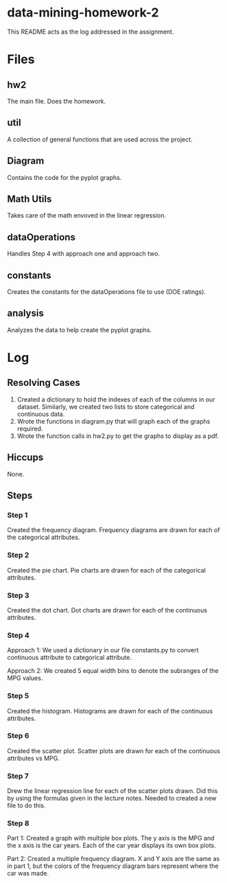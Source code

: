 # data-mining-homework-2
This README acts as the log addressed in the assignment.

# Files

## hw2
The main file. Does the homework.

## util
A collection of general functions that are used across the project.

## Diagram
Contains the code for the pyplot graphs.

## Math Utils
Takes care of the math envoved in the linear regression.

## dataOperations
Handles Step 4 with approach one and approach two. 

## constants
Creates the constants for the dataOperations file to use (DOE ratings). 

## analysis
Analyzes the data to help create the pyplot graphs.

# Log
## Resolving Cases
1. Created a dictionary to hold the indexes of each of the columns in our dataset.
   Similarly, we created two lists to store categorical and continuous data.
2. Wrote the functions in diagram.py that will graph each of the graphs required.
3. Wrote the function calls in hw2.py to get the graphs to display as a pdf.

## Hiccups
None.

## Steps

### Step 1
Created the frequency diagram.  Frequency diagrams are drawn for each of the 
categorical attributes.

### Step 2
Created the pie chart.  Pie charts are drawn for each of the categorical attributes.

### Step 3
Created the dot chart.  Dot charts are drawn for each of the continuous attributes.

### Step 4
Approach 1:  We used a dictionary in our file constants.py to convert continuous
attribute to categorical attribute.

Approach 2:  We created 5 equal width bins to denote the subranges of the MPG values. 

### Step 5
Created the histogram.  Histograms are drawn for each of the continuous attributes.

### Step 6
Created the scatter plot. Scatter plots are drawn for each of the continuous attributes vs MPG.

### Step 7
Drew the linear regression line for each of the scatter plots drawn.
Did this by using the formulas given in the lecture notes.  Needed to created a new file to do this.

### Step 8
Part 1: Created a graph with multiple box plots.  The y axis is the MPG and the x axis is the car years.
Each of the car year displays its own box plots.

Part 2: Created a multiple frequency diagram.  X and Y axis are the same as in part 1, but the colors of the
frequency diagram bars represent where the car was made.


